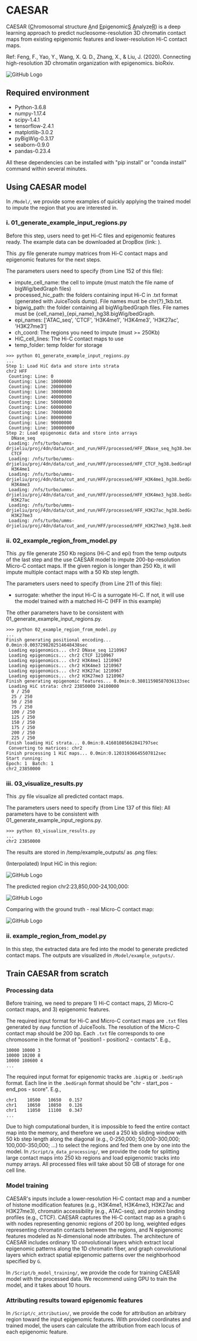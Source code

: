 # CAESAR
CAESAR (<ins>C</ins>hromosomal structure <ins>A</ins>nd <ins>E</ins>pigenomic<ins>S</ins> <ins>A</ins>nalyze<ins>R</ins>) 
is a deep learning approach to predict nucleosome-resolution 3D chromatin contact maps from
existing epigenomic features and lower-resolution Hi-C contact maps.

Ref: Feng, F., Yao, Y., Wang, X. Q. D., Zhang, X., & Liu, J. (2020). Connecting high-resolution 3D chromatin organization with epigenomics. bioRxiv.

![GitHub Logo](/Image/CAESAR.png)

## Required environment
- Python-3.6.8
- numpy-1.17.4
- scipy-1.4.1
- tensorflow-2.4.1
- matplotlib-3.0.2
- pyBigWig-0.3.17
- seaborn-0.9.0
- pandas-0.23.4

All these dependencies can be installed with "pip install" or "conda install" command within several minutes.


## Using CAESAR model
In ``/Model/``, we provide some examples of quickly applying the trained model to impute the region
that you are interested in.

### i. 01_generate_example_input_regions.py
Before this step, users need to get Hi-C files and epigenomic features ready.
The example data can be downloaded at DropBox (link: ).

This .py file generate numpy matrices from Hi-C contact maps and epigenomic features for the next steps.

The parameters users need to specify (from Line 152 of this file):
- impute_cell_name: the cell to impute (must match the file name of bigWig/bedGraph files)
- processed_hic_path: the folders containing input Hi-C in .txt format (generated with JuiceTools dump). File names must be chr{?}_1kb.txt.
- bigwig_path: the folder containing all bigWig/bedGraph files. File names must be {cell_name}_{epi_name}_hg38.bigWig/bedGraph.
- epi_names: ['ATAC_seq', 'CTCF', 'H3K4me1', 'H3K4me3', 'H3K27ac', 'H3K27me3'] 
- ch_coord: The regions you need to impute (must >= 250Kb)
- HiC_cell_lines: The Hi-C contact maps to use
- temp_folder: temp folder for storage


```
>>> python 01_generate_example_input_regions.py
...
Step 1: Load HiC data and store into strata
chr2 HFF
 Counting: Line: 0
 Counting: Line: 10000000
 Counting: Line: 20000000
 Counting: Line: 30000000
 Counting: Line: 40000000
 Counting: Line: 50000000
 Counting: Line: 60000000
 Counting: Line: 70000000
 Counting: Line: 80000000
 Counting: Line: 90000000
 Counting: Line: 100000000
Step 2: Load epigenomic data and store into arrays
  DNase_seq
 Loading: /nfs/turbo/umms-drjieliu/proj/4dn/data/cut_and_run/HFF/processed/HFF_DNase_seq_hg38.bedGraph
  CTCF
 Loading: /nfs/turbo/umms-drjieliu/proj/4dn/data/cut_and_run/HFF/processed/HFF_CTCF_hg38.bedGraph
  H3K4me1
 Loading: /nfs/turbo/umms-drjieliu/proj/4dn/data/cut_and_run/HFF/processed/HFF_H3K4me1_hg38.bedGraph
  H3K4me3
 Loading: /nfs/turbo/umms-drjieliu/proj/4dn/data/cut_and_run/HFF/processed/HFF_H3K4me3_hg38.bedGraph
  H3K27ac
 Loading: /nfs/turbo/umms-drjieliu/proj/4dn/data/cut_and_run/HFF/processed/HFF_H3K27ac_hg38.bedGraph
  H3K27me3
 Loading: /nfs/turbo/umms-drjieliu/proj/4dn/data/cut_and_run/HFF/processed/HFF_H3K27me3_hg38.bedGraph
```

### ii. 02_example_region_from_model.py
This .py file generate 250 Kb regions (Hi-C and epi) from the temp outputs of the last step 
and the use CAESAR model to impute 200-bp-resolution Micro-C contact maps.
If the given region is longer than 250 Kb, it will impute multiple contact maps
with a 50 Kb step length.

The parameters users need to specify (from Line 211 of this file):
- surrogate: whether the input Hi-C is a surrogate Hi-C.
If not, it will use the model trained with a matched Hi-C (HFF in this example)

The other parameters have to be consistent with 01_generate_example_input_regions.py.

```
>>> python 02_example_region_from_model.py
...
Finish generating positional encoding... 0.0min:0.0037298202514648438sec
 Loading epigenomics... chr2 DNase_seq 1210967
 Loading epigenomics... chr2 CTCF 1210967
 Loading epigenomics... chr2 H3K4me1 1210967
 Loading epigenomics... chr2 H3K4me3 1210967
 Loading epigenomics... chr2 H3K27ac 1210967
 Loading epigenomics... chr2 H3K27me3 1210967
Finish generating epigenomic features... 0.0min:0.38011598587036133sec
 Loading HiC strata: chr2 23850000 24100000
  0 / 250
  25 / 250
  50 / 250
  75 / 250
  100 / 250
  125 / 250
  150 / 250
  175 / 250
  200 / 250
  225 / 250
Finish loading HiC strata... 0.0min:0.41601085662841797sec
 Converting to matrices: chr2
Finish processing 1 HiC maps... 0.0min:0.12031936645507812sec
Start running:
Epoch: 1  Batch: 1
chr2_23850000
```


### iii. 03_visualize_results.py
This .py file visualize all predicted contact maps.

The parameters users need to specify (from Line 137 of this file):
All parameters have to be consistent with 01_generate_example_input_regions.py.

```
>>> python 03_visualize_results.py
...
chr2 23850000
```

The results are stored in /temp/example_outputs/ as .png files:

(Interpolated) Input HiC in this region:

![GitHub Logo](/Imputation/temp/example_outputs/chr2_23850000_hic.png)

The predicted region chr2:23,850,000-24,100,000:

![GitHub Logo](/Imputation/temp/example_outputs/chr2_23850000_pred.png)

Comparing with the ground truth - real Micro-C contact map:

![GitHub Logo](/Imputation/temp/example_outputs/chr2_23850000_micro.png)


### ii. example_region_from_model.py
In this step, the extracted data are fed into the model to generate predicted contact maps.
The outputs are visualized in ``/Model/example_outputs/``.


## Train CAESAR from scratch
### Processing data
Before training, we need to prepare 1) Hi-C contact maps, 2) Micro-C contact maps, and 3) epigenomic features.

The required input format for Hi-C and Micro-C contact maps are ``.txt`` files generated by ``dump`` function of JuiceTools.
The resolution of the Micro-C contact map should be 200 bp.
Each ``.txt`` file corresponds to one chromosome in the format of "position1 - position2 - contacts". E.g.,
```
10000 10000 3
10000 10200 8
10000 180600 4
...
```
The required input format for epigenomic tracks are ``.bigWig`` or ``.bedGraph`` format.
Each line in the ``.bedGraph`` format should be "chr - start_pos - end_pos - score". E.g.,
```
chr1    10500   10650   0.157
chr1    10650   10850   0.126
chr1    11050   11100   0.347
...
```

Due to high computational burden, it is impossible to feed the entire contact map into the memory,
and therefore we used a 250 kb sliding window with 50 kb step length along the diagonal
(e.g., 0-250,000; 50,000-300,000; 100,000-350,000; ...) to
select the regions and fed them one by one into the model.
In ``/Script/a_data_processing/``, we provide the code for splitting large contact maps into
250 kb regions and load epigenomic tracks into numpy arrays.
All processed files will take about 50 GB of storage for one cell line.

### Model training
CAESAR's inputs include a lower-resolution Hi-C contact map
and a number of histone modification features
(e.g., H3K4me1, H3K4me3, H3K27ac and H3K27me3), chromatin accessibility (e.g., ATAC-seq), and protein binding profiles (e.g., CTCF).
CAESAR captures the Hi-C contact map as a graph `G` with nodes representing genomic regions of 200 bp long,
weighted edges representing chromatin contacts between the regions,
and N epigenomic features modeled as N-dimensional node attributes.
The architecture of CAESAR includes ordinary 1D convolutional layers which extract local epigenomic patterns along the 1D chromatin fiber,
and graph convolutional layers which extract spatial epigenomic patterns over the neighborhood specified by `G`.

In ``/Script/b_model_training/``, we provide the code for training CAESAR model with the processed data.
We recommend using GPU to train the model, and it takes about 10 hours.

### Attributing results toward epigenomic features
In ``/Script/c_attribution/``, we provide the code for attribution an arbitrary region toward the input epigenomic features.
With provided coordinates and trained model, the users can calculate the attribution
from each locus of each epigenomic feature.


